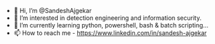 - 👋 Hi, I’m @SandeshAjgekar
- 👀 I’m interested in detection engineering and information security.
- 🌱 I’m currently learning python, powershell, bash & batch scripting...
- 📫 How to reach me - https://www.linkedin.com/in/sandesh-ajgekar

<!---
SandeshAjgekar/SandeshAjgekar is a ✨ special ✨ repository because its `README.md` (this file) appears on your GitHub profile.
You can click the Preview link to take a look at your changes.
--->
